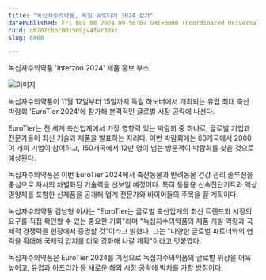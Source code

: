 ```yaml
---
title: "녹십자수의약품, 독일 유로티어 2024 참가"
datePublished: Fri Nov 08 2024 09:50:07 GMT+0000 (Coordinated Universal Time)
cuid: cm707cbbc001509jv4fvr38xc
slug: 6860

---
```



녹십자수의약품 'Interzoo 2024' 제품 홍보 부스

![이미지](https://cdn.hashnode.com/res/hashnode/image/upload/v1739261416667/c00d7069-59d5-4653-951c-8431edfd6a80.jpeg)

녹십자수의약품이 11월 12일부터 15일까지 독일 하노버에서 개최되는 유럽 최대 축산 박람회 'EuroTier 2024'에 참가해 본격적인 글로벌 시장 공략에 나선다.

EuroTier는 전 세계 축산업계에서 가장 영향력 있는 박람회 중 하나로, 글로벌 기업과 전문가들이 최신 기술과 제품을 발표하는 자리다. 이번 박람회에는 60개국에서 2000여 개의 기업이 참여하고, 150개국에서 12만 명이 넘는 방문객이 박람회를 찾을 것으로 예상된다.

녹십자수의약품은 이번 EuroTier 2024에서 축산동물과 반려동물 건강 관리 솔루션을 중심으로 자사의 차별화된 기술력을 선보일 예정이다. 특히 동물용 신속진단키트와 액상영양제를 포함한 신제품을 공개해 업계 전문가와 바이어들의 주목을 끌 계획이다.

녹십자수의약품 김남형 이사는 "EuroTier는 글로벌 축산업계의 최신 트렌드와 시장의 요구를 직접 확인할 수 있는 중요한 기회"라며 "녹십자수의약품의 제품 개발 역량과 국제적 경쟁력을 현장에서 증명할 것"이라고 밝혔다. 그는 "다양한 글로벌 파트너와의 협력을 확대해 국제적 입지를 더욱 강화해 나갈 계획"이라고 덧붙였다.

녹십자수의약품은 EuroTier 2024를 기점으로 녹십자수의약품의 글로벌 위상을 더욱 높이고, 유럽과 아프리카 등 새로운 해외 시장 공략에 박차를 가할 방침이다.